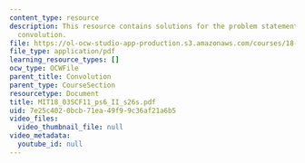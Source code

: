 ```yaml
---
content_type: resource
description: This resource contains solutions for the problem statements related to
  convolution.
file: https://ol-ocw-studio-app-production.s3.amazonaws.com/courses/18-03sc-differential-equations-fall-2011/7e25c4020bcb71ea49f99c36af21a6b5_MIT18_03SCF11_ps6_II_s26s.pdf
file_type: application/pdf
learning_resource_types: []
ocw_type: OCWFile
parent_title: Convolution
parent_type: CourseSection
resourcetype: Document
title: MIT18_03SCF11_ps6_II_s26s.pdf
uid: 7e25c402-0bcb-71ea-49f9-9c36af21a6b5
video_files:
  video_thumbnail_file: null
video_metadata:
  youtube_id: null
---
```

